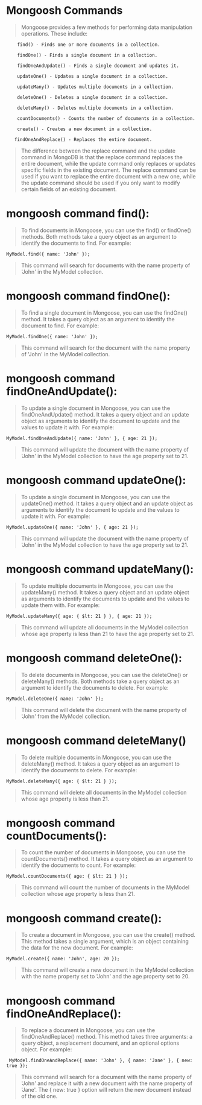 # Mongoosh Commands 

> Mongoose provides a few methods for performing data manipulation operations. These include:

```shell
    find() - Finds one or more documents in a collection.
```

```shell
    findOne() - Finds a single document in a collection.
```

```shell
    findOneAndUpdate() - Finds a single document and updates it.
```

```shell
    updateOne() - Updates a single document in a collection.
```

```shell
    updateMany() - Updates multiple documents in a collection.
```

```shell
    deleteOne() - Deletes a single document in a collection.
```

```shell
    deleteMany() - Deletes multiple documents in a collection.
```

```shell
    countDocuments() - Counts the number of documents in a collection.
```

```shell
    create() - Creates a new document in a collection.
```

```shell
   findOneAndReplace() - Replaces the entire document.
```

> The difference between the replace command and the update command in MongoDB is that the replace command replaces the entire document, while the update command only replaces or updates specific fields in the existing document. The replace command can be used if you want to replace the entire document with a new one, while the update command should be used if you only want to modify certain fields of an existing document.

# mongoosh command find():

> To find documents in Mongoose, you can use the find() or findOne() methods. Both methods take a query object as an argument to identify the documents to find. For example:

```shell
MyModel.find({ name: 'John' });
```

> This command will search for documents with the name property of 'John' in the MyModel collection.

# mongoosh command findOne():

> To find a single document in Mongoose, you can use the findOne() method. It takes a query object as an argument to identify the document to find. For example:

```shell
MyModel.findOne({ name: 'John' });
```

> This command will search for the document with the name property of 'John' in the MyModel collection.

# mongoosh command findOneAndUpdate():

> To update a single document in Mongoose, you can use the findOneAndUpdate() method. It takes a query object and an update object as arguments to identify the document to update and the values to update it with. For example:

```shell
MyModel.findOneAndUpdate({ name: 'John' }, { age: 21 });
```

> This command will update the document with the name property of 'John' in the MyModel collection to have the age property set to 21.

# mongoosh command updateOne():

> To update a single document in Mongoose, you can use the updateOne() method. It takes a query object and an update object as arguments to identify the document to update and the values to update it with. For example:

```shell
MyModel.updateOne({ name: 'John' }, { age: 21 });
```

> This command will update the document with the name property of 'John' in the MyModel collection to have the age property set to 21.

# mongoosh command updateMany():

> To update multiple documents in Mongoose, you can use the updateMany() method. It takes a query object and an update object as arguments to identify the documents to update and the values to update them with. For example:

```shell
MyModel.updateMany({ age: { $lt: 21 } }, { age: 21 });
```

> This command will update all documents in the MyModel collection whose age property is less than 21 to have the age property set to 21.

# mongoosh command deleteOne():

> To delete documents in Mongoose, you can use the deleteOne() or deleteMany() methods. Both methods take a query object as an argument to identify the documents to delete. For example:

```shell
MyModel.deleteOne({ name: 'John' });
```

> This command will delete the document with the name property of 'John' from the MyModel collection.

# mongoosh command deleteMany()

> To delete multiple documents in Mongoose, you can use the deleteMany() method. It takes a query object as an argument to identify the documents to delete. For example:

```shell
MyModel.deleteMany({ age: { $lt: 21 } });
```

> This command will delete all documents in the MyModel collection whose age property is less than 21.

# mongoosh command countDocuments():

> To count the number of documents in Mongoose, you can use the countDocuments() method. It takes a query object as an argument to identify the documents to count. For example:

```shell
MyModel.countDocuments({ age: { $lt: 21 } });
```

> This command will count the number of documents in the MyModel collection whose age property is less than 21.

# mongoosh command create():

> To create a document in Mongoose, you can use the create() method. This method takes a single argument, which is an object containing the data for the new document. For example:

```shell
MyModel.create({ name: 'John', age: 20 });
```

> This command will create a new document in the MyModel collection with the name property set to 'John' and the age property set to 20.

# mongoosh command findOneAndReplace():

> To replace a document in Mongoose, you can use the findOneAndReplace() method. This method takes three arguments: a query object, a replacement document, and an optional options object. For example:

```shell
 MyModel.findOneAndReplace({ name: 'John' }, { name: 'Jane' }, { new: true });
```

> This command will search for a document with the name property of 'John' and replace it with a new document with the name property of 'Jane'. The { new: true } option will return the new document instead of the old one.


















































